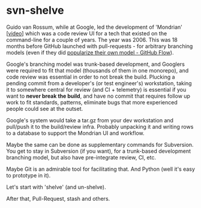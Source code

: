 # svn-shelve

Guido van Rossum, while at Google, led the development of 'Mondrian' [[video](https://www.youtube.com/watch?v=CKjRt48rZGk)]
which was a code review UI for a tech that existed on the command-line for a couple of years. The year was 2006. This
was 18 months before GitHub launched with pull-requests - for arbitrary branching models (even if they did
[popularize their own model - GitHub Flow](https://guides.github.com/introduction/flow/)).

Google's branching model was trunk-based development, and Googlers were required to fit that model (thousands of them
in one monorepo), and code review was essential in order to not break the build. Plucking a pending commit from a
developer's (or test engineer's) workstation, taking it to somewhere central for review (and CI + telemetry) is
essential if you want to **never break the build**, and have no commit that requires follow up work to fit
standards, patterns, eliminate bugs that more experienced people could see at the outset.

Google's system would take a tar.gz from your dev workstation and pull/push it to the build/review infra. Probably
unpacking it and writing rows to a database to support the Mondrian UI and workflow.

Maybe the same can be done as supplementary commands for Subversion. You get to stay in Subversion (if you want),
for a trunk-based development branching model, but also have pre-integrate review, CI, etc.

Maybe Git is an admirable tool for facilitating that. And Python (well it's easy to prototype in it).

Let's start with 'shelve' (and un-shelve).

After that, Pull-Request, stash and others.

